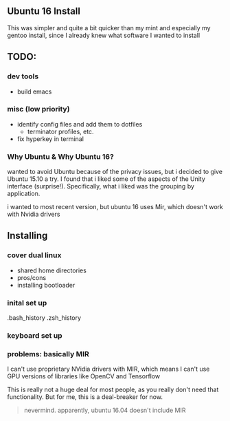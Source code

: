 ## Ubuntu 16 Install

This was simpler and quite a bit quicker than my mint and especially my gentoo install, since I already knew what software I wanted to install

## TODO:

### dev tools

- build emacs

### misc (low priority)

- identify config files and add them to dotfiles
  - terminator profiles, etc.
- fix hyperkey in terminal

### Why Ubuntu & Why Ubuntu 16?

wanted to avoid Ubuntu because of the privacy issues, but i decided to give Ubuntu 15.10 a try.  I found that i liked some of the aspects of the Unity interface (surprise!).  Specifically, what i liked was the grouping by application.

i wanted to most recent version, but ubuntu 16 uses Mir, which doesn't work with Nvidia drivers

## Installing

### cover dual linux

- shared home directories
- pros/cons
- installing bootloader

### inital set up

.bash_history
.zsh_history

### keyboard set up



### problems: basically MIR

I can't use proprietary NVidia drivers with MIR, which means I can't use GPU versions of libraries like OpenCV and Tensorflow

This is really not a huge deal for most people, as you really don't need that functionality.  But for me, this is a deal-breaker for now.

> nevermind.  apparently, ubuntu 16.04 doesn't include MIR





